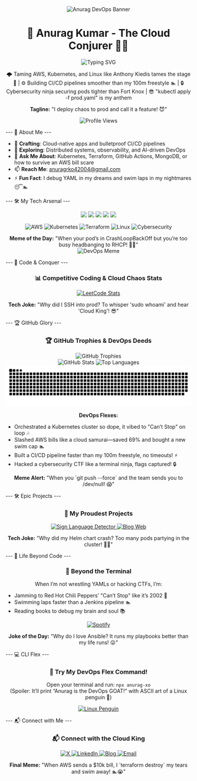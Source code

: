 <div align="center">
  <!-- Custom DevOps Banner -->
  <img src="https://raw.githubusercontent.com/Anurag-xo/Anurag-xo/main/assets/devops-banner.gif" alt="Anurag DevOps Banner" width="700" />
  <h1>🚀 Anurag Kumar - The Cloud Conjurer 🧙‍♂️</h1>
  
  <picture>
    <source media="(prefers-color-scheme: dark)" srcset="https://readme-typing-svg.demolab.com?font=JetBrains+Mono&weight=900&size=28&pause=800&color=FF4D4F&center=true&vCenter=true&random=false&width=600&lines=DevOps+Rockstar+%7C+Code+Alchemist;Orchestrating+Clouds+Like+RHCP;Pipelines+Faster+Than+My+Freestyle;Hacking+CTFs+Like+a+Ninja+%F0%9F%94%92">
    <img src="https://readme-typing-svg.demolab.com?font=JetBrains+Mono&weight=900&size=28&pause=800&color=FF4D4F&center=true&vCenter=true&random=false&width=600&lines=DevOps+Rockstar+%7C+Code+Alchemist;Orchestrating+Clouds+Like+RHCP;Pipelines+Faster+Than+My+Freestyle;Hacking+CTFs+Like+a+Ninja+%F0%9F%94%92" alt="Typing SVG" />
  </picture>
  
  <p>🌩️ Taming AWS, Kubernetes, and Linux like Anthony Kiedis tames the stage 🎸 | ⚙️ Building CI/CD pipelines smoother than my 100m freestyle 🏊 | 🔒 Cybersecurity ninja securing pods tighter than Fort Knox | 😎 "kubectl apply -f prod.yaml" is my anthem</p>
  <p><b>Tagline:</b> "I deploy chaos to prod and call it a feature! 😈"</p>
  <img src="https://komarev.com/ghpvc/?username=Anurag-xo&label=Profile%20Views&color=FF4D4F&style=flat" alt="Profile Views" />
</div>

--- 🌌 About Me ---

- 🔭 **Crafting**: Cloud-native apps and bulletproof CI/CD pipelines
- 🌱 **Exploring**: Distributed systems, observability, and AI-driven DevOps
- 💬 **Ask Me About**: Kubernetes, Terraform, GitHub Actions, MongoDB, or how to survive an AWS bill scare
- 📫 **Reach Me**: anuragrko42004@gmail.com
- ⚡ **Fun Fact**: I debug YAML in my dreams and swim laps in my nightmares 😴🏊

--- 🛠️ My Tech Arsenal ---

<div align="center">
  <!-- Cloud & Infrastructure -->
  <img src="https://skillicons.dev/icons?i=aws,gcp,azure,docker,kubernetes,linux,terraform,ubuntu,kali,redhat" />
  <!-- CI/CD & DevOps -->
  <img src="https://skillicons.dev/icons?i=jenkins,githubactions,ansible,gitlab" />
  <!-- Monitoring & Web -->
  <img src="https://skillicons.dev/icons?i=prometheus,grafana,nginx" />
  <!-- Languages & Databases -->
  <img src="https://skillicons.dev/icons?i=c,python,cpp,nodejs,bash,postgres,mongodb,redis,supabase" />
  <!-- Tools -->
  <img src="https://skillicons.dev/icons?i=git,vscode,vim,neovim" />
  <br />
  <!-- Skill Progress Bars -->
  <p>
    <img src="https://img.shields.io/badge/AWS-85%25-%23FF9900?style=flat-square&logo=amazonaws" alt="AWS" />
    <img src="https://img.shields.io/badge/Kubernetes-80%25-%23326CE5?style=flat-square&logo=kubernetes" alt="Kubernetes" />
    <img src="https://img.shields.io/badge/Terraform-90%25-%23623CE4?style=flat-square&logo=terraform" alt="Terraform" />
    <img src="https://img.shields.io/badge/Linux-95%25-%23FCC624?style=flat-square&logo=linux" alt="Linux" />
    <img src="https://img.shields.io/badge/Cybersecurity-75%25-%23000000?style=flat-square&logo=shodan" alt="Cybersecurity" />
  </p>
</div>
<p align="center">
  <b>Meme of the Day:</b> "When your pod’s in CrashLoopBackOff but you’re too busy headbanging to RHCP! 🎸😅" <br />
  <img src="https://raw.githubusercontent.com/Anurag-xo/Anurag-xo/main/assets/devops-meme.png" alt="DevOps Meme" width="400" />
</p>

--- 💾 Code & Conquer ---

<h3 align="center">📊 Competitive Coding & Cloud Chaos Stats</h3>
<p align="center">
  <a href="https://leetcode.com/u/Anurag8081/" target="_blank" rel="noopener noreferrer">
    <img height="305em" src="https://leetcard.jacoblin.cool/Anurag8081?theme=dracula&font=JetBrains%20Mono&ext=contest&border=0&radius=13" alt="LeetCode Stats" />
  </a>
</p>
<p align="center">
  <b>Tech Joke:</b> "Why did I SSH into prod? To whisper 'sudo whoami' and hear 'Cloud King'! 😎"
</p>

--- 🏆 GitHub Glory ---

<h3 align="center">🏆 GitHub Trophies & DevOps Deeds</h3>
<div align="center">
  <img src="https://github-profile-trophy.vercel.app/?username=Anurag-xo&theme=dracula&no-frame=true&margin-w=10&column=5" alt="GitHub Trophies" />
  <br />
  <picture>
    <source media="(prefers-color-scheme: dark)" srcset="https://github-profile-summary-cards.vercel.app/api/cards/profile-details?username=Anurag-xo&theme=dracula" />
    <img src="https://github-profile-summary-cards.vercel.app/api/cards/profile-details?username=Anurag-xo&theme=dracula" alt="GitHub Stats" />
  </picture>
  <picture>
    <source media="(prefers-color-scheme: dark)" srcset="https://github-readme-stats.vercel.app/api/top-langs/?username=Anurag-xo&layout=compact&theme=dracula" />
    <img src="https://github-readme-stats.vercel.app/api/top-langs/?username=Anurag-xo&layout=compact&theme=dracula" alt="Top Languages" />
  </picture>
  <picture>
    <source media="(prefers-color-scheme: dark)" srcset="https://raw.githubusercontent.com/Anurag-xo/Anurag-xo/output/github-contribution-grid-snake-dark.svg" />
    <img alt="Contribution Snake" src="https://raw.githubusercontent.com/Anurag-xo/Anurag-xo/output/github-contribution-grid-snake-dark.svg" />
  </picture>
</div>
<p align="center">
  <b>DevOps Flexes:</b>
  <ul>
    <li>Orchestrated a Kubernetes cluster so dope, it vibed to "Can’t Stop" on loop 🎶</li>
    <li>Slashed AWS bills like a cloud samurai—saved 69% and bought a new swim cap 🏊</li>
    <li>Built a CI/CD pipeline faster than my 100m freestyle, no timeouts! ⚡</li>
    <li>Hacked a cybersecurity CTF like a terminal ninja, flags captured! 🔒</li>
  </ul>
</p>
<p align="center">
  <b>Meme Alert:</b> "When you `git push --force` and the team sends you to /dev/null! 😱"
</p>

--- 🛠️ Epic Projects ---

<h3 align="center">🧰 My Proudest Projects</h3>
<p align="center">
  <a href="https://github.com/Anurag-xo/sign-language-detection" target="_blank" rel="noopener noreferrer">
    <img src="https://img.shields.io/badge/Sign_Language_Detector-%F0%9F%A4%9F-blueviolet?style=flat-square" alt="Sign Language Detector" />
  </a>
  <a href="https://github.com/Anurag-xo/Blog-web" target="_blank" rel="noopener noreferrer">
    <img src="https://img.shields.io/badge/Blog_Web-%F0%9F%93%9A-blueviolet?style=flat-square" alt="Blog Web" />
  </a>
</p>
<p align="center">
  <b>Tech Joke:</b> "Why did my Helm chart crash? Too many pods partying in the cluster! 🐳😂"
</p>

--- 🎸 Life Beyond Code ---

<h3 align="center">🎸 Beyond the Terminal</h3>
<p align="center">
  When I’m not wrestling YAMLs or hacking CTFs, I’m:
  <ul>
    <li>Jamming to Red Hot Chili Peppers’ "Can’t Stop" like it’s 2002 🎸</li>
    <li>Swimming laps faster than a Jenkins pipeline 🏊</li>
    <li>Reading books to debug my brain and soul 📚</li>
  </ul>
</p>
<p align="center">
  <a href="https://open.spotify.com/track/3ZOEytgrvLwQaqXreDs2Jx?si=5b7b5f7b1b2b4b2b" target="_blank" rel="noopener noreferrer">
    <picture>
      <source media="(prefers-color-scheme: dark)" srcset="https://spotify-recently-played-readme.vercel.app/api?track=3ZOEytgrvLwQaqXreDs2Jx&count=1&unique=true" />
      <img src="https://spotify-recently-played-readme.vercel.app/api?track=3ZOEytgrvLwQaqXreDs2Jx&count=1&unique=true" alt="Spotify" />
    </picture>
  </a>
</p>
<p align="center">
  <b>Joke of the Day:</b> "Why do I love Ansible? It runs my playbooks better than my life runs! 😜"
</p>

--- 💻 CLI Flex ---

<h3 align="center">🤖 Try My DevOps Flex Command!</h3>
<p align="center">
  Open your terminal and run:
  <code>npx anurag-xo</code>
  <br />
  (Spoiler: It’ll print “Anurag is the DevOps GOAT!” with ASCII art of a Linux penguin 🐧)
</p>
<p align="center">
  <a href="https://github.com/Anurag-xo/Anurag-xo" target="_blank" rel="noopener noreferrer">
    <img src="https://raw.githubusercontent.com/Anurag-xo/Anurag-xo/main/assets/linux-penguin.gif" alt="Linux Penguin" width="200" />
  </a>
</p>

--- 📬 Connect with Me ---

<h3 align="center">📬 Connect with the Cloud King</h3>
<p align="center">
  <a href="https://x.com/anuragxo1221" target="_blank" rel="noopener noreferrer">
    <img src="https://skillicons.dev/icons?i=twitter" alt="X" />
  </a>
  <a href="https://www.linkedin.com/in/anurag-kumar-b1a790249/" target="_blank" rel="noopener noreferrer">
    <img src="https://skillicons.dev/icons?i=linkedin" alt="LinkedIn" />
  </a>
  <a href="http://notrlyanurag.duckdns.org" target="_blank" rel="noopener noreferrer">
    <img src="https://skillicons.dev/icons?i=wordpress" alt="Blog" />
  </a>
  <a href="mailto:anuragrko42004@gmail.com" target="_blank" rel="noopener noreferrer">
    <img src="https://img.shields.io/badge/Gmail-D14836?logo=gmail&logoColor=white" alt="Email" />
  </a>
</p>
<p align="center">
  <b>Final Meme:</b> "When AWS sends a $10k bill, I `terraform destroy` my tears and swim away! 🏊😭"
</p>
